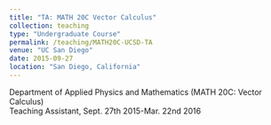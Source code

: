 ```yaml
---
title: "TA: MATH 20C Vector Calculus"
collection: teaching
type: "Undergraduate Course"
permalink: /teaching/MATH20C-UCSD-TA
venue: "UC San Diego"
date: 2015-09-27
location: "San Diego, California"
---
```


Department of Applied Physics and Mathematics (MATH 20C: Vector Calculus)                  
Teaching Assistant, Sept. 27th 2015-Mar. 22nd 2016
